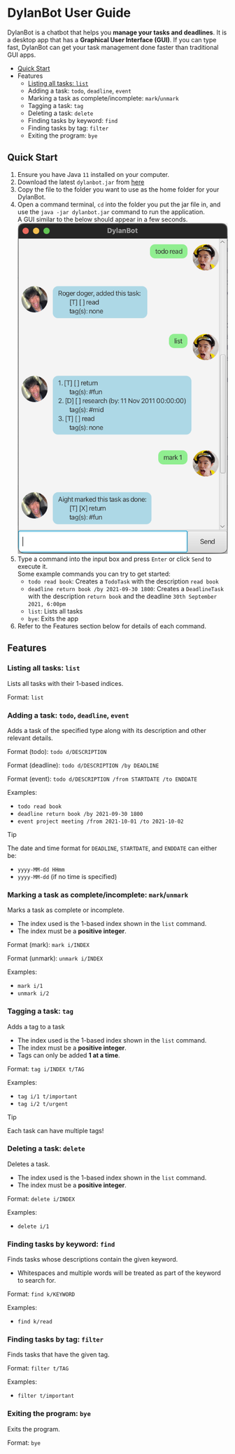 # DylanBot User Guide

DylanBot is a chatbot that helps you **manage your tasks and deadlines**. 
It is a desktop app that has a **Graphical User Interface (GUI)**. 
If you can type fast, DylanBot can get your task management done faster than traditional GUI apps.

- [Quick Start](#quick-start)
- Features
  - [Listing all tasks: `list`](#listing-all-tasks)
  - Adding a task: `todo`, `deadline`, `event`
  - Marking a task as complete/incomplete: `mark`/`unmark`
  - Tagging a task: `tag`
  - Deleting a task: `delete`
  - Finding tasks by keyword: `find`
  - Finding tasks by tag: `filter`
  - Exiting the program: `bye`

## Quick Start
1. Ensure you have Java `11` installed on your computer.
2. Download the latest `dylanbot.jar` from [here](samplelink.com)
3. Copy the file to the folder you want to use as the home folder for your DylanBot.
4. Open a command terminal, `cd` into the folder you put the jar file in, and use the `java -jar dylanbot.jar` command to run the application. 
<br>A GUI similar to the below should appear in a few seconds.
![DylanBot GUI](Ui.png)
5. Type a command into the input box and press `Enter` or click `Send` to execute it.
<br>Some example commands you can try to get started:
    - `todo read book`: Creates a `TodoTask` with the description `read book`
    - `deadline return book /by 2021-09-30 1800`: Creates a `DeadlineTask` with the description `return book` and the deadline `30th September 2021, 6:00pm`
    - `list`: Lists all tasks
    - `bye`: Exits the app
6. Refer to the Features section below for details of each command.

## Features

### Listing all tasks: `list`
Lists all tasks with their 1-based indices.

Format: `list`

### Adding a task: `todo`, `deadline`, `event`
Adds a task of the specified type along with its description and other relevant details.

Format (todo): `todo d/DESCRIPTION`

Format (deadline): `todo d/DESCRIPTION /by DEADLINE`

Format (event): `todo d/DESCRIPTION /from STARTDATE /to ENDDATE`

Examples:
- `todo read book`
- `deadline return book /by 2021-09-30 1800`
- `event project meeting /from 2021-10-01 /to 2021-10-02`

> [!TIP]
> The date and time format for `DEADLINE`, `STARTDATE`, and `ENDDATE` can either be:
>- `yyyy-MM-dd HHmm`
>- `yyyy-MM-dd` (if no time is specified)

### Marking a task as complete/incomplete: `mark`/`unmark`
Marks a task as complete or incomplete.
- The index used is the 1-based index shown in the `list` command.
- The index must be a **positive integer**.

Format (mark): `mark i/INDEX` 

Format (unmark): `unmark i/INDEX`

Examples:
- `mark i/1`
- `unmark i/2`

### Tagging a task: `tag`
Adds a tag to a task
- The index used is the 1-based index shown in the `list` command.
- The index must be a **positive integer**. 
- Tags can only be added **1 at a time**. 

Format: `tag i/INDEX t/TAG`

Examples:
- `tag i/1 t/important`
- `tag i/2 t/urgent`

>[!TIP]
> Each task can have multiple tags!

### Deleting a task: `delete`
Deletes a task.
- The index used is the 1-based index shown in the `list` command.
- The index must be a **positive integer**.

Format: `delete i/INDEX`

Examples:
- `delete i/1`

### Finding tasks by keyword: `find`
Finds tasks whose descriptions contain the given keyword. 
- Whitespaces and multiple words will be treated as part of the keyword to search for.

Format: `find k/KEYWORD`

Examples:
- `find k/read`

### Finding tasks by tag: `filter`
Finds tasks that have the given tag.

Format: `filter t/TAG`

Examples:
- `filter t/important`

### Exiting the program: `bye`
Exits the program.

Format: `bye`